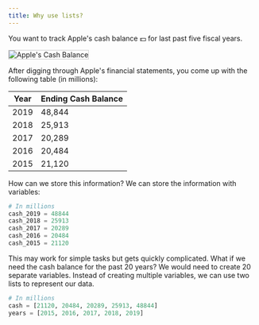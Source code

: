 ```yaml
---
title: Why use lists?
---
```


You want to track Apple's cash balance 💵 for last past five fiscal years.

<img src="https://accy570-fa2020-course-site-assets.s3-us-west-2.amazonaws.com/images/apple-cash-balance.png" alt="Apple's Cash Balance" style="border: 1px solid #ccc; " />

After digging through Apple's financial statements, you come up with the following table (in millions):

| Year | Ending Cash Balance |
| ---- | ------------------- |
| 2019 | 48,844              |
| 2018 | 25,913              |
| 2017 | 20,289              |
| 2016 | 20,484              |
| 2015 | 21,120              |

How can we store this information? We can store the information with variables:

```python
# In millions
cash_2019 = 48844
cash_2018 = 25913
cash_2017 = 20289
cash_2016 = 20484
cash_2015 = 21120
```

This may work for simple tasks but gets quickly complicated. What if we need the cash balance for the past 20 years? We would need to create 20 separate variables. Instead of creating multiple variables, we can use two lists to represent our data.

```python
# In millions
cash = [21120, 20484, 20289, 25913, 48844]
years = [2015, 2016, 2017, 2018, 2019]
```
